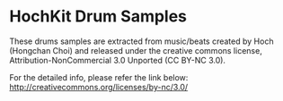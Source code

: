 # HochKit Drum Samples

These drums samples are extracted from music/beats created by Hoch (Hongchan Choi) and released under the creative commons license, Attribution-NonCommercial 3.0 Unported (CC BY-NC 3.0).

For the detailed info, please refer the link below:
http://creativecommons.org/licenses/by-nc/3.0/